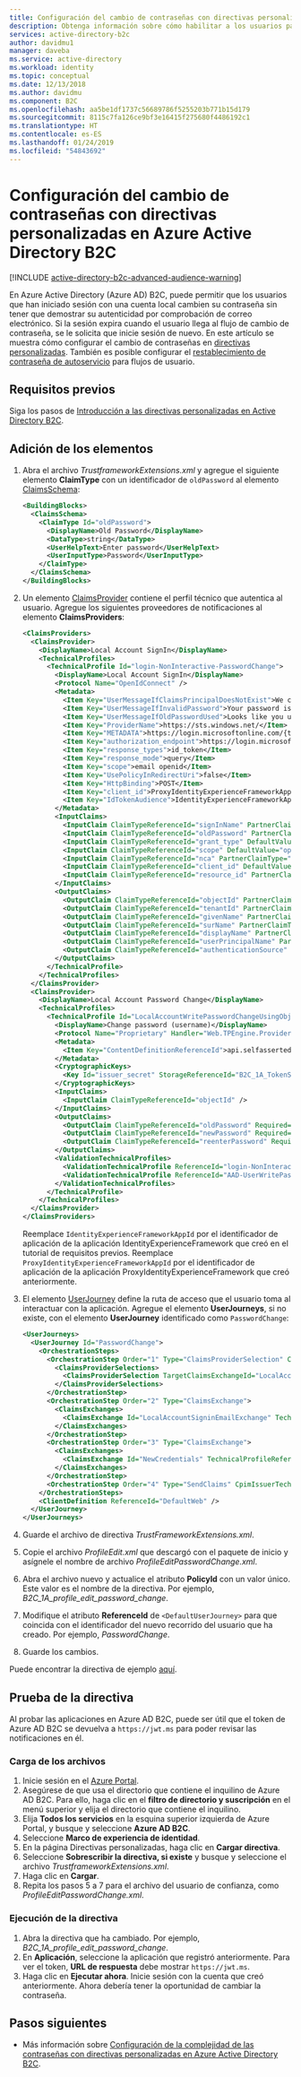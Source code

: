 ```yaml
---
title: Configuración del cambio de contraseñas con directivas personalizadas en Azure Active Directory B2C | Microsoft Docs
description: Obtenga información sobre cómo habilitar a los usuarios para el cambio de contraseñas mediante directivas personalizadas en Azure Active Directory B2C.
services: active-directory-b2c
author: davidmu1
manager: daveba
ms.service: active-directory
ms.workload: identity
ms.topic: conceptual
ms.date: 12/13/2018
ms.author: davidmu
ms.component: B2C
ms.openlocfilehash: aa5be1df1737c56689786f5255203b771b15d179
ms.sourcegitcommit: 8115c7fa126ce9bf3e16415f275680f4486192c1
ms.translationtype: HT
ms.contentlocale: es-ES
ms.lasthandoff: 01/24/2019
ms.locfileid: "54843692"
---
```

# <a name="configure-password-change-using-custom-policies-in-azure-active-directory-b2c"></a>Configuración del cambio de contraseñas con directivas personalizadas en Azure Active Directory B2C

[!INCLUDE [active-directory-b2c-advanced-audience-warning](../../includes/active-directory-b2c-advanced-audience-warning.md)]

En Azure Active Directory (Azure AD) B2C, puede permitir que los usuarios que han iniciado sesión con una cuenta local cambien su contraseña sin tener que demostrar su autenticidad por comprobación de correo electrónico. Si la sesión expira cuando el usuario llega al flujo de cambio de contraseña, se le solicita que inicie sesión de nuevo. En este artículo se muestra cómo configurar el cambio de contraseñas en [directivas personalizadas](active-directory-b2c-overview-custom.md). También es posible configurar el [restablecimiento de contraseña de autoservicio](active-directory-b2c-reference-sspr.md) para flujos de usuario.

## <a name="prerequisites"></a>Requisitos previos

Siga los pasos de [Introducción a las directivas personalizadas en Active Directory B2C](active-directory-b2c-get-started-custom.md).

## <a name="add-the-elements"></a>Adición de los elementos 

1. Abra el archivo *TrustframeworkExtensions.xml* y agregue el siguiente elemento **ClaimType** con un identificador de `oldPassword` al elemento [ClaimsSchema](claimsschema.md): 

    ```XML
    <BuildingBlocks>
      <ClaimsSchema>
        <ClaimType Id="oldPassword">
          <DisplayName>Old Password</DisplayName>
          <DataType>string</DataType>
          <UserHelpText>Enter password</UserHelpText>
          <UserInputType>Password</UserInputType>
        </ClaimType>
      </ClaimsSchema>
    </BuildingBlocks>
    ```

2. Un elemento [ClaimsProvider](claimsproviders.md) contiene el perfil técnico que autentica al usuario. Agregue los siguientes proveedores de notificaciones al elemento **ClaimsProviders**:

    ```XML
    <ClaimsProviders>
      <ClaimsProvider>
        <DisplayName>Local Account SignIn</DisplayName>
        <TechnicalProfiles>
          <TechnicalProfile Id="login-NonInteractive-PasswordChange">
            <DisplayName>Local Account SignIn</DisplayName>
            <Protocol Name="OpenIdConnect" />
            <Metadata>
              <Item Key="UserMessageIfClaimsPrincipalDoesNotExist">We can't seem to find your account</Item>
              <Item Key="UserMessageIfInvalidPassword">Your password is incorrect</Item>
              <Item Key="UserMessageIfOldPasswordUsed">Looks like you used an old password</Item>
              <Item Key="ProviderName">https://sts.windows.net/</Item>
              <Item Key="METADATA">https://login.microsoftonline.com/{tenant}/.well-known/openid-configuration</Item>
              <Item Key="authorization_endpoint">https://login.microsoftonline.com/{tenant}/oauth2/token</Item>
              <Item Key="response_types">id_token</Item>
              <Item Key="response_mode">query</Item>
              <Item Key="scope">email openid</Item>
              <Item Key="UsePolicyInRedirectUri">false</Item>
              <Item Key="HttpBinding">POST</Item>
              <Item Key="client_id">ProxyIdentityExperienceFrameworkAppId</Item>
              <Item Key="IdTokenAudience">IdentityExperienceFrameworkAppId</Item>
            </Metadata>
            <InputClaims>
              <InputClaim ClaimTypeReferenceId="signInName" PartnerClaimType="username" Required="true" />
              <InputClaim ClaimTypeReferenceId="oldPassword" PartnerClaimType="password" Required="true" />
              <InputClaim ClaimTypeReferenceId="grant_type" DefaultValue="password" />
              <InputClaim ClaimTypeReferenceId="scope" DefaultValue="openid" />
              <InputClaim ClaimTypeReferenceId="nca" PartnerClaimType="nca" DefaultValue="1" />
              <InputClaim ClaimTypeReferenceId="client_id" DefaultValue="ProxyIdentityExperienceFrameworkAppID" />
              <InputClaim ClaimTypeReferenceId="resource_id" PartnerClaimType="resource" DefaultValue="IdentityExperienceFrameworkAppID" />
            </InputClaims>
            <OutputClaims>
              <OutputClaim ClaimTypeReferenceId="objectId" PartnerClaimType="oid" />
              <OutputClaim ClaimTypeReferenceId="tenantId" PartnerClaimType="tid" />
              <OutputClaim ClaimTypeReferenceId="givenName" PartnerClaimType="given_name" />
              <OutputClaim ClaimTypeReferenceId="surName" PartnerClaimType="family_name" />
              <OutputClaim ClaimTypeReferenceId="displayName" PartnerClaimType="name" />
              <OutputClaim ClaimTypeReferenceId="userPrincipalName" PartnerClaimType="upn" />
              <OutputClaim ClaimTypeReferenceId="authenticationSource" DefaultValue="localAccountAuthentication" />
            </OutputClaims>
          </TechnicalProfile>
        </TechnicalProfiles>
      </ClaimsProvider>
      <ClaimsProvider>
        <DisplayName>Local Account Password Change</DisplayName>
        <TechnicalProfiles>
          <TechnicalProfile Id="LocalAccountWritePasswordChangeUsingObjectId">
            <DisplayName>Change password (username)</DisplayName>
            <Protocol Name="Proprietary" Handler="Web.TPEngine.Providers.SelfAssertedAttributeProvider, Web.TPEngine, Version=1.0.0.0, Culture=neutral, PublicKeyToken=null" />
            <Metadata>
              <Item Key="ContentDefinitionReferenceId">api.selfasserted</Item>
            </Metadata>
            <CryptographicKeys>
              <Key Id="issuer_secret" StorageReferenceId="B2C_1A_TokenSigningKeyContainer" />
            </CryptographicKeys>
            <InputClaims>
              <InputClaim ClaimTypeReferenceId="objectId" />
            </InputClaims>
            <OutputClaims>
              <OutputClaim ClaimTypeReferenceId="oldPassword" Required="true" />
              <OutputClaim ClaimTypeReferenceId="newPassword" Required="true" />
              <OutputClaim ClaimTypeReferenceId="reenterPassword" Required="true" />
            </OutputClaims>
            <ValidationTechnicalProfiles>
              <ValidationTechnicalProfile ReferenceId="login-NonInteractive-PasswordChange" />
              <ValidationTechnicalProfile ReferenceId="AAD-UserWritePasswordUsingObjectId" />
            </ValidationTechnicalProfiles>
          </TechnicalProfile>
        </TechnicalProfiles>
      </ClaimsProvider>
    </ClaimsProviders>
    ```

    Reemplace `IdentityExperienceFrameworkAppId` por el identificador de aplicación de la aplicación IdentityExperienceFramework que creó en el tutorial de requisitos previos. Reemplace `ProxyIdentityExperienceFrameworkAppId` por el identificador de aplicación de la aplicación ProxyIdentityExperienceFramework que creó anteriormente.

3. El elemento [UserJourney](userjourneys.md) define la ruta de acceso que el usuario toma al interactuar con la aplicación. Agregue el elemento **UserJourneys**, si no existe, con el elemento **UserJourney** identificado como `PasswordChange`:

    ```XML
    <UserJourneys>
      <UserJourney Id="PasswordChange">
        <OrchestrationSteps>
          <OrchestrationStep Order="1" Type="ClaimsProviderSelection" ContentDefinitionReferenceId="api.idpselections">
            <ClaimsProviderSelections>
              <ClaimsProviderSelection TargetClaimsExchangeId="LocalAccountSigninEmailExchange" />
            </ClaimsProviderSelections>
          </OrchestrationStep>
          <OrchestrationStep Order="2" Type="ClaimsExchange">
            <ClaimsExchanges>
              <ClaimsExchange Id="LocalAccountSigninEmailExchange" TechnicalProfileReferenceId="SelfAsserted-LocalAccountSignin-Email" />
            </ClaimsExchanges>
          </OrchestrationStep>
          <OrchestrationStep Order="3" Type="ClaimsExchange">
            <ClaimsExchanges>
              <ClaimsExchange Id="NewCredentials" TechnicalProfileReferenceId="LocalAccountWritePasswordChangeUsingObjectId" />
            </ClaimsExchanges>
          </OrchestrationStep>
          <OrchestrationStep Order="4" Type="SendClaims" CpimIssuerTechnicalProfileReferenceId="JwtIssuer" />
        </OrchestrationSteps>
        <ClientDefinition ReferenceId="DefaultWeb" />
      </UserJourney>
    </UserJourneys>
    ```

4. Guarde el archivo de directiva *TrustFrameworkExtensions.xml*.
5. Copie el archivo *ProfileEdit.xml* que descargó con el paquete de inicio y asígnele el nombre de archivo *ProfileEditPasswordChange.xml*.
6. Abra el archivo nuevo y actualice el atributo **PolicyId** con un valor único. Este valor es el nombre de la directiva. Por ejemplo, *B2C_1A_profile_edit_password_change*.
7. Modifique el atributo **ReferenceId** de `<DefaultUserJourney>` para que coincida con el identificador del nuevo recorrido del usuario que ha creado. Por ejemplo, *PasswordChange*.
8. Guarde los cambios.

Puede encontrar la directiva de ejemplo [aquí](https://github.com/Azure-Samples/active-directory-b2c-custom-policy-starterpack/tree/master/scenarios/password-change). 

## <a name="test-your-policy"></a>Prueba de la directiva

Al probar las aplicaciones en Azure AD B2C, puede ser útil que el token de Azure AD B2C se devuelva a `https://jwt.ms` para poder revisar las notificaciones en él.

### <a name="upload-the-files"></a>Carga de los archivos

1. Inicie sesión en el [Azure Portal](https://portal.azure.com/).
2. Asegúrese de que usa el directorio que contiene el inquilino de Azure AD B2C. Para ello, haga clic en el **filtro de directorio y suscripción** en el menú superior y elija el directorio que contiene el inquilino.
3. Elija **Todos los servicios** en la esquina superior izquierda de Azure Portal, y busque y seleccione **Azure AD B2C**.
4. Seleccione **Marco de experiencia de identidad**.
5. En la página Directivas personalizadas, haga clic en **Cargar directiva**.
6. Seleccione **Sobrescribir la directiva, si existe** y busque y seleccione el archivo *TrustframeworkExtensions.xml*.
7. Haga clic en **Cargar**.
8. Repita los pasos 5 a 7 para el archivo del usuario de confianza, como *ProfileEditPasswordChange.xml*.

### <a name="run-the-policy"></a>Ejecución de la directiva

1. Abra la directiva que ha cambiado. Por ejemplo, *B2C_1A_profile_edit_password_change*.
2. En **Aplicación**, seleccione la aplicación que registró anteriormente. Para ver el token, **URL de respuesta** debe mostrar `https://jwt.ms`.
3. Haga clic en **Ejecutar ahora**. Inicie sesión con la cuenta que creó anteriormente. Ahora debería tener la oportunidad de cambiar la contraseña. 

## <a name="next-steps"></a>Pasos siguientes

- Más información sobre [Configuración de la complejidad de las contraseñas con directivas personalizadas en Azure Active Directory B2C](active-directory-b2c-reference-password-complexity-custom.md). 